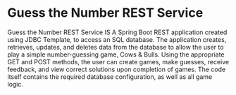 # Guess the Number REST Service

Guess the Number REST Service IS A Spring Boot REST application created using JDBC Template, to access an SQL database. The application creates, retrieves, updates, and deletes data from the database to allow the user to play a simple number-guessing game, Cows & Bulls. Using the appropriate GET and POST methods, the user can create games, make guesses, receive feedback, and view correct solutions upon completion of games. The code itself contains the required database configuration, as well as all game logic.